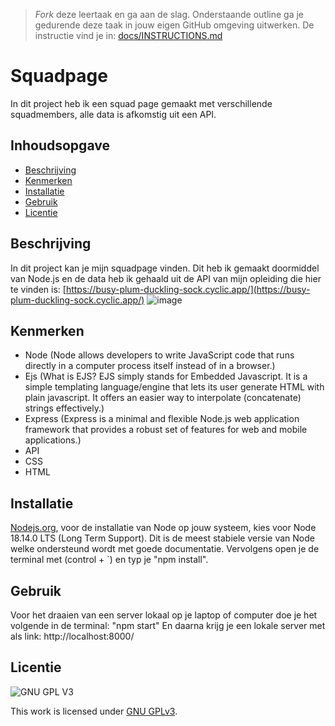> _Fork_ deze leertaak en ga aan de slag. Onderstaande outline ga je gedurende deze taak in jouw eigen GitHub omgeving uitwerken. De instructie vind je in: [docs/INSTRUCTIONS.md](docs/INSTRUCTIONS.md)

# Squadpage
In dit project heb ik een squad page gemaakt met verschillende squadmembers, alle data is afkomstig uit een API.

## Inhoudsopgave

  * [Beschrijving](#beschrijving)
  * [Kenmerken](#kenmerken)
  * [Installatie](#installatie)
  * [Gebruik](#gebruik)
  * [Licentie](#licentie)

## Beschrijving
In dit project kan je mijn squadpage vinden. Dit heb ik gemaakt doormiddel van Node.js en de data heb ik gehaald uit de API van mijn opleiding die hier te vinden is: [https://busy-plum-duckling-sock.cyclic.app/](https://busy-plum-duckling-sock.cyclic.app/)
![image](https://github.com/FouadTaissate/connect-your-tribe-squad-page/assets/112860051/00dea053-ce00-4d7d-92c3-1a93a2e432ad)


## Kenmerken
* Node (Node allows developers to write JavaScript code that runs directly in a computer process itself instead of in a browser.)
* Ejs (What is EJS? EJS simply stands for Embedded Javascript. It is a simple templating language/engine that lets its user generate HTML with plain javascript. It offers an easier way to interpolate (concatenate) strings effectively.)
* Express (Express is a minimal and flexible Node.js web application framework that provides a robust set of features for web and mobile applications.)
* API
* CSS
* HTML

## Installatie
[Nodejs.org](Nodejs.org), voor de installatie van Node op jouw systeem, kies voor Node 18.14.0 LTS (Long Term Support). Dit is de meest stabiele versie van Node welke ondersteund wordt met goede documentatie. Vervolgens open je de terminal met (control + `) en typ je "npm install".

## Gebruik
Voor het draaien van een server lokaal op je laptop of computer doe je het volgende in de terminal: "npm start"
En daarna krijg je een lokale server met als link: http://localhost:8000/

## Licentie

![GNU GPL V3](https://www.gnu.org/graphics/gplv3-127x51.png)

This work is licensed under [GNU GPLv3](./LICENSE).
